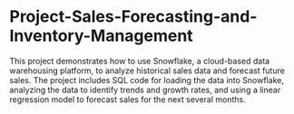 # Project-Sales-Forecasting-and-Inventory-Management
This project demonstrates how to use Snowflake, a cloud-based data warehousing platform, to analyze historical sales data and forecast future sales. The project includes SQL code for loading the data into Snowflake, analyzing the data to identify trends and growth rates, and using a linear regression model to forecast sales for the next several months. 

